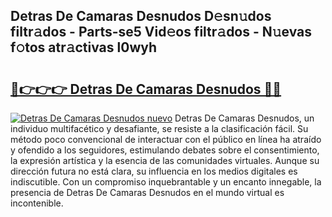 ## Detras De Camaras Desnudos D𝚎sn𝚞dos filtr𝚊dos - Parts-se5 Vid𝚎os filtr𝚊dos - N𝚞evas f𝚘tos atr𝚊ctivas l0wyh

# <h2><a href="http://mb80r8.tromn.icu/?c=Detras+De+Camaras+Desnudos">🔗👉👉👉 Detras De Camaras Desnudos 🔗🔗</a></h2>

[![Detras De Camaras Desnudos nuevo](https://i.imgur.com/pEAQMta.gif)](http://mb80r8.tromn.icu/?c=Detras+De+Camaras+Desnudos)
Detras De Camaras Desnudos, un individuo multifacético y desafiante, se resiste a la clasificación fácil. Su método poco convencional de interactuar con el público en línea ha atraído y ofendido a los seguidores, estimulando debates sobre el consentimiento, la expresión artística y la esencia de las comunidades virtuales. Aunque su dirección futura no está clara, su influencia en los medios digitales es indiscutible. Con un compromiso inquebrantable y un encanto innegable, la presencia de Detras De Camaras Desnudos en el mundo virtual es incontenible.
